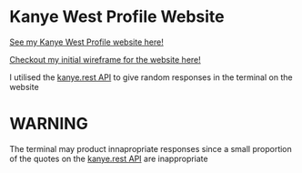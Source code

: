 # Kanye West Profile Website

<a href="https://kanye-profile.netlify.app/">See my Kanye West Profile website here!</a>

<a href="https://whimsical.com/kanye-wireframe-DgL8sebSEJVgKBZjd7WVpq">Checkout my initial wireframe for the website here!</a>

I utilised the <a href="https://kanye.rest/"> kanye.rest API</a> to give random responses in the terminal on the website

# WARNING

The terminal may product innapropriate responses since a small proportion of the quotes on the <a href="https://kanye.rest/"> kanye.rest API</a> are inappropriate

